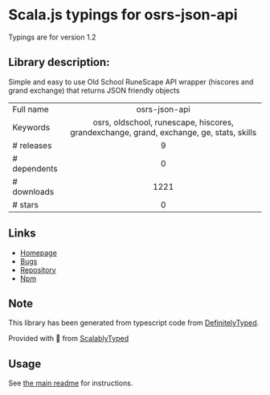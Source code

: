 
# Scala.js typings for osrs-json-api

Typings are for version 1.2

## Library description:
Simple and easy to use Old School RuneScape API wrapper (hiscores and grand exchange) that returns JSON friendly objects

|                    |                 |
| ------------------ | :-------------: |
| Full name          | osrs-json-api |
| Keywords           | osrs, oldschool, runescape, hiscores, grandexchange, grand, exchange, ge, stats, skills |
| # releases         | 9 |
| # dependents       | 0 |
| # downloads        | 1221 |
| # stars            | 0 |

## Links
- [Homepage](https://github.com/Judaxx/osrs-json-api#readme)
- [Bugs](https://github.com/Judaxx/osrs-json-api/issues)
- [Repository](https://github.com/Judaxx/osrs-json-api)
- [Npm](https://www.npmjs.com/package/osrs-json-api)
    


## Note
This library has been generated from typescript code from [DefinitelyTyped](https://definitelytyped.org).

Provided with :purple_heart: from [ScalablyTyped](https://github.com/oyvindberg/ScalablyTyped)

## Usage
See [the main readme](../../readme.md) for instructions.


